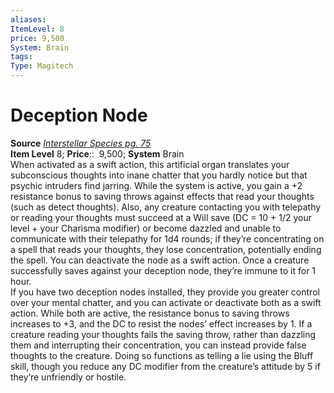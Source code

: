 ```yaml
---
aliases: 
ItemLevel: 8
price: 9,500
System: Brain
tags: 
Type: Magitech
---
```


# Deception Node

**Source** [_Interstellar Species pg. 75_](https://paizo.com/products/btq02d4w?Starfinder-Interstellar-Species)  
**Item Level** 8;
**Price**::  9,500; **System** Brain  
When activated as a swift action, this artificial organ translates your subconscious thoughts into inane chatter that you hardly notice but that psychic intruders find jarring. While the system is active, you gain a +2 resistance bonus to saving throws against effects that read your thoughts (such as detect thoughts). Also, any creature contacting you with telepathy or reading your thoughts must succeed at a Will save (DC = 10 + 1/2 your level + your Charisma modifier) or become dazzled and unable to communicate with their telepathy for 1d4 rounds; if they’re concentrating on a spell that reads your thoughts, they lose concentration, potentially ending the spell. You can deactivate the node as a swift action. Once a creature successfully saves against your deception node, they’re immune to it for 1 hour.  
If you have two deception nodes installed, they provide you greater control over your mental chatter, and you can activate or deactivate both as a swift action. While both are active, the resistance bonus to saving throws increases to +3, and the DC to resist the nodes’ effect increases by 1. If a creature reading your thoughts fails the saving throw, rather than dazzling them and interrupting their concentration, you can instead provide false thoughts to the creature. Doing so functions as telling a lie using the Bluff skill, though you reduce any DC modifier from the creature’s attitude by 5 if they’re unfriendly or hostile.
